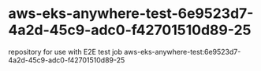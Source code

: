 # aws-eks-anywhere-test-6e9523d7-4a2d-45c9-adc0-f42701510d89-25
repository for use with E2E test job aws-eks-anywhere-test:6e9523d7-4a2d-45c9-adc0-f42701510d89-25
